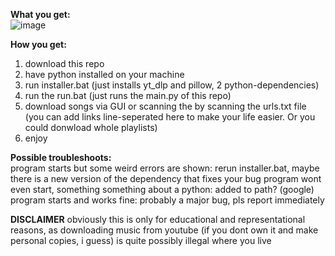 <b>What you get:</b> <br>
![image](https://github.com/user-attachments/assets/96712c8d-b353-41d1-9996-571ed502d5a5)

<b>How you get:</b> <br>
1) download this repo
2) have python installed on your machine
3) run installer.bat (just installs yt_dlp and pillow, 2 python-dependencies)
4) run the run.bat (just runs the main.py of this repo)
5) download songs via GUI or scanning the by scanning the urls.txt file (you can add links line-seperated here to make your life easier. Or you could donwload whole playlists)
6) enjoy

<b>Possible troubleshoots: </b></br>
program starts but some weird errors are shown: rerun installer.bat, maybe there is a new version of the dependency that fixes your bug
program wont even start, something something about a python: added to path? (google)
program starts and works fine: probably a major bug, pls report immediately

<b>DISCLAIMER</b>
obviously this is only for educational and representational reasons, as downloading music from youtube (if you dont own it and make personal copies, i guess) is quite possibly illegal where you live
